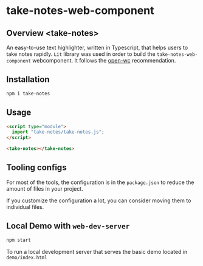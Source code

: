 # take-notes-web-component

## Overview \<take-notes>

An easy-to-use text highlighter, written in Typescript, that helps users to take notes rapidly.
`Lit` library was used in order to build the `take-notes-web-component` webcomponent.
It follows the [open-wc](https://github.com/open-wc/open-wc) recommendation.

## Installation

```bash
npm i take-notes
```

## Usage

```html
<script type="module">
  import "take-notes/take-notes.js";
</script>

<take-notes></take-notes>
```

## Tooling configs

For most of the tools, the configuration is in the `package.json` to reduce the amount of files in your project.

If you customize the configuration a lot, you can consider moving them to individual files.

## Local Demo with `web-dev-server`

```bash
npm start
```

To run a local development server that serves the basic demo located in `demo/index.html`
